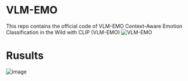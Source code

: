 # VLM-EMO
This repo contains the official code of VLM-EMO Context-Aware Emotion Classification in the Wild with CLIP (VLM-EMO)
![VLM-EMO](https://github.com/kebiabc/VLM-EMO/assets/33951067/e9a05f99-954e-4df1-8e13-0c91c428af9d)
# Rusults
![image](https://github.com/kebiabc/VLM-EMO/assets/33951067/62c9f4a4-2b84-4c14-aaed-465facb24906)
